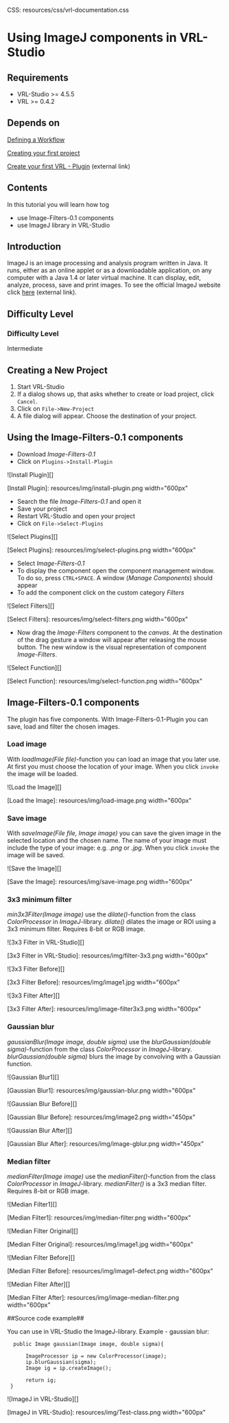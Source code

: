 CSS:	resources/css/vrl-documentation.css

# Using ImageJ components in VRL-Studio #

## Requirements ##

- VRL-Studio >= 4.5.5
- VRL >= 0.4.2

## Depends on ##

[Defining a Workflow](defining-a-workflow.html)

[Creating your first project](creating-your-first-project.html)

[Create your first VRL - Plugin](first-plugin.html) (external link)


## Contents ##

In this tutorial you will learn how tog

- use Image-Filters-0.1 components
- use ImageJ library in VRL-Studio


## Introduction ##

ImageJ is an image processing and analysis program written in Java. It runs, either as an online applet or as a downloadable application, on any computer with a Java 1.4 or later virtual machine. It can display, edit, analyze, process, save and print images. To see the official ImageJ website click [here](#http://rsb.info.nih.gov/ij/) (external link).

## Difficulty Level ##

### Difficulty Level ###

Intermediate

## Creating a New Project ##

1. Start VRL-Studio
2. If a dialog shows up, that asks whether to create or load project, click `Cancel`.
3. Click on `File->New-Project`
4. A file dialog will appear. Choose the destination of your project.

## Using the Image-Filters-0.1 components ##

- Download *Image-Filters-0.1*
- Click on `Plugins->Install-Plugin`
 
![Install Plugin][]

[Install Plugin]: resources/img/install-plugin.png width="600px"

- Search the file *Image-Filters-0.1* and open it
- Save your project
- Restart VRL-Studio and open your project
- Click on `File->Select-Plugins`

![Select Plugins][]

[Select Plugins]: resources/img/select-plugins.png width="600px"

- Select *Image-Filters-0.1*
- To display the component open the component management window. To do so, press `CTRL+SPACE`.  A window (*Manage Components*) should appear
-  To add the component click on the custom category *Filters*

![Select Filters][]

[Select Filters]: resources/img/select-filters.png width="600px"

-  Now drag the *Image-Filters* component to the *canvas*. At the destination of the drag gesture a window will appear after releasing the mouse button. The new window is the visual representation of component  *Image-Filters*.

![Select Function][]

[Select Function]: resources/img/select-function.png width="600px"

## Image-Filters-0.1 components ##

The plugin has five components. With Image-Filters-0.1-Plugin you can save, load and filter the chosen images.

### Load image ###

With *loadImage(File file)*-function you can load an image that you later use. At first you must choose the location of your image. When you click `invoke` the image will be loaded.

![Load the Image][]

[Load the Image]: resources/img/load-image.png width="600px"

### Save image ###

With *saveImage(File file, Image image)* you can save the given image in the selected location and the chosen name. The name of your image must include the type of your image: e.g. *.png* or *.jpg*. When you click `invoke` the image will be saved.

![Save the Image][]

[Save the Image]: resources/img/save-image.png width="600px"

### 3x3 minimum filter ###

*min3x3Filter(Image image)* use the *dilate()*-function from the class *ColorProcessor* in *ImageJ*-library. *dilate()* dilates the image or ROI using a 3x3 minimum filter. Requires 8-bit or RGB image. 

![3x3 Filter in VRL-Studio][]

[3x3 Filter in VRL-Studio]: resources/img/filter-3x3.png width="600px"

![3x3 Filter Before][]

[3x3 Filter Before]: resources/img/image1.jpg width="600px"

![3x3 Filter After][]

[3x3 Filter After]: resources/img/image-filter3x3.png width="600px"

### Gaussian blur ###

*gaussianBlur(Image image, double sigma)* use the *blurGaussian(double sigma)*-function from the class *ColorProcessor* in *ImageJ*-library. *blurGaussian(double sigma)* blurs the image by convolving with a Gaussian function. 

![Gaussian Blur1][]

[Gaussian Blur1]: resources/img/gaussian-blur.png width="600px"

![Gaussian Blur Before][]

[Gaussian Blur Before]: resources/img/image2.png width="450px"

![Gaussian Blur After][]

[Gaussian Blur After]: resources/img/image-gblur.png width="450px"

### Median filter ###

*medianFilter(Image image)* use the *medianFilter()*-function from the class *ColorProcessor* in *ImageJ*-library. *medianFilter()* is a 3x3 median filter. Requires 8-bit or RGB image. 

![Median Filter1][]

[Median Filter1]: resources/img/median-filter.png width="600px"

![Median Filter Original][]

[Median Filter Original]: resources/img/image1.jpg width="600px"

![Median Filter Before][]

[Median Filter Before]: resources/img/image1-defect.png width="600px"

![Median Filter After][]

[Median Filter After]: resources/img/image-median-filter.png width="600px"

##Source code example##

You can use in VRL-Studio the ImageJ-library. Example - gaussian blur:

 	  public Image gaussian(Image image, double sigma){

		  ImageProcessor ip = new ColorProcessor(image);
      	  ip.blurGaussian(sigma);
      	  Image ig = ip.createImage();
        
      	  return ig;
     }

![ImageJ in VRL-Studio][]

[ImageJ in VRL-Studio]: resources/img/Test-class.png width="600px"


<!--## Further Reading ##

- [Version Management](version-management.html)-->
